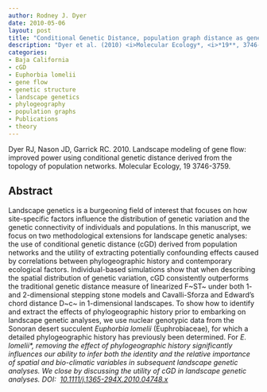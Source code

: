 ```yaml
---
author: Rodney J. Dyer
date: 2010-05-06
layout: post
title: "Conditional Genetic Distance, population graph distance as genetic separation."
description: "Dyer et al. (2010) <i>Molecular Ecology*, <i>*19**, 3746-3759."
categories: 
- Baja California
- cGD
- Euphorbia lomelii
- gene flow
- genetic structure
- landscape genetics
- phylogeography
- population graphs
- Publications
- theory
---
```

Dyer RJ, Nason JD, Garrick RC. 2010. Landscape modeling of gene flow: improved power using conditional genetic distance derived from the topology of population networks. Molecular Ecology, 19 3746-3759.
## Abstract 
Landscape genetics is a burgeoning field of interest that focuses on how site-specific factors influence the distribution of genetic variation and the genetic connectivity of individuals and populations. In this manuscript, we focus on two methodological extensions for landscape genetic analyses: the use of conditional genetic distance (cGD) derived from population networks and the utility of extracting potentially confounding effects caused by correlations between phylogeographic history and contemporary ecological factors. Individual-based simulations show that when describing the spatial distribution of genetic variation, cGD consistently outperforms the traditional genetic distance measure of linearized F~ST~ under both 1- and 2-dimensional stepping stone models and Cavalli-Sforza and Edward’s chord distance D~c~ in 1-dimensional landscapes. To show how to identify and extract the effects of phylogeographic history prior to embarking on landscape genetic analyses, we use nuclear genotypic data from the Sonoran desert succulent <i>Euphorbia lomelii</i> (Euphrobiaceae), for which a detailed phylogeographic history has previously been determined. For <i>E. lomelii*, removing the effect of phylogeographic history significantly influences our ability to infer both the identity and the relative importance of spatial and bio-climatic variables in subsequent landscape genetic analyses. We close by discussing the utility of cGD in landscape genetic analyses.
DOI: 
[10.1111/j.1365-294X.2010.04748.x](https://drive.google.com/open?id=0B0T81CzLjtfPSWtYRVZFajZITms&authuser=0)
